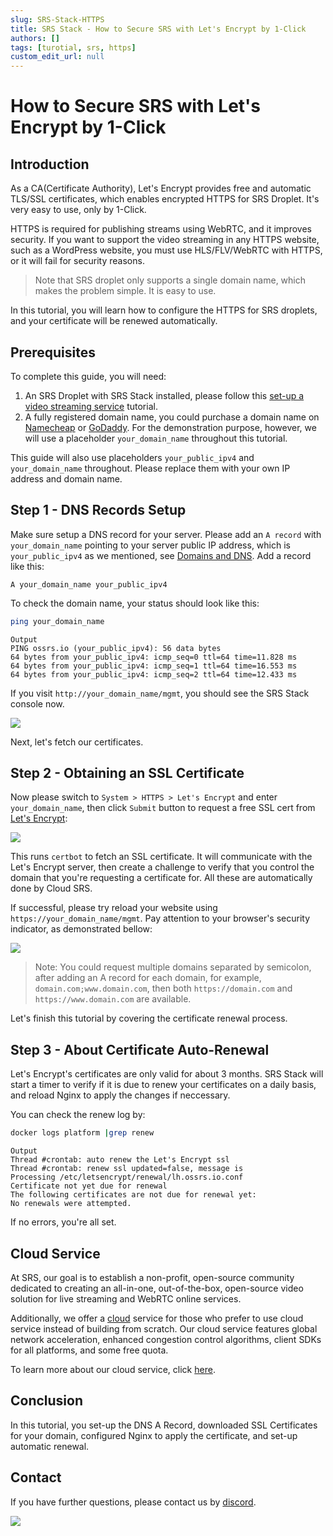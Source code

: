 ```yaml
---
slug: SRS-Stack-HTTPS
title: SRS Stack - How to Secure SRS with Let's Encrypt by 1-Click
authors: []
tags: [turotial, srs, https]
custom_edit_url: null
---
```


# How to Secure SRS with Let's Encrypt by 1-Click

## Introduction

As a CA(Certificate Authority), Let's Encrypt provides free and automatic TLS/SSL certificates, which enables encrypted
HTTPS for SRS Droplet. It's very easy to use, only by 1-Click.

HTTPS is required for publishing streams using WebRTC, and it improves security. If you want to support the video
streaming in any HTTPS website, such as a WordPress website, you must use HLS/FLV/WebRTC with HTTPS, or it will fail for
security reasons.

> Note that SRS droplet only supports a single domain name, which makes the problem simple. It is easy to use.

In this tutorial, you will learn how to configure the HTTPS for SRS droplets, and your certificate will be renewed automatically.

<!--truncate-->

## Prerequisites

To complete this guide, you will need:

1. An SRS Droplet with SRS Stack installed, please follow this [set-up a video streaming service](https://blog.ossrs.io/how-to-setup-a-video-streaming-service-by-1-click-e9fe6f314ac6) tutorial.
1. A fully registered domain name, you could purchase a domain name on [Namecheap](https://namecheap.com/) or [GoDaddy](https://godaddy.com/). For the demonstration purpose, however, we will use a placeholder `your_domain_name` throughout this tutorial.

This guide will also use placeholders `your_public_ipv4` and `your_domain_name` throughout. Please replace them with
your own IP address and domain name.

## Step 1 - DNS Records Setup

Make sure setup a DNS record for your server. Please add an `A record` with `your_domain_name` pointing to your server
public IP address, which is `your_public_ipv4` as we mentioned, see [Domains and DNS](https://docs.digitalocean.com/products/networking/dns/how-to/manage-records/#a-records).
Add a record like this:

```text
A your_domain_name your_public_ipv4
```

To check the domain name, your status should look like this:

```bash
ping your_domain_name
```

```text
Output
PING ossrs.io (your_public_ipv4): 56 data bytes
64 bytes from your_public_ipv4: icmp_seq=0 ttl=64 time=11.828 ms
64 bytes from your_public_ipv4: icmp_seq=1 ttl=64 time=16.553 ms
64 bytes from your_public_ipv4: icmp_seq=2 ttl=64 time=12.433 ms
```

If you visit `http://your_domain_name/mgmt`, you should see the SRS Stack console now.

![](/img/blog-2022-04-12-01.png)

Next, let's fetch our certificates.

## Step 2 - Obtaining an SSL Certificate

Now please switch to `System > HTTPS > Let's Encrypt` and enter `your_domain_name`, then click `Submit` button to request
a free SSL cert from [Let's Encrypt](https://letsencrypt.org/):

![](/img/blog-2022-04-12-02.png)

This runs `certbot` to fetch an SSL certificate. It will communicate with the Let's Encrypt server, then create a challenge
to verify that you control the domain that you're requesting a certificate for. All these are automatically done by Cloud
SRS.

If successful, please try reload your website using `https://your_domain_name/mgmt`. Pay attention to your browser's
security indicator, as demonstrated bellow:

![](/img/blog-2022-04-12-03.png)

> Note: You could request multiple domains separated by semicolon, after adding an A record for each domain, for example,
`domain.com;www.domain.com`, then both `https://domain.com` and `https://www.domain.com` are available.

Let's finish this tutorial by covering the certificate renewal process.

## Step 3 - About Certificate Auto-Renewal

Let's Encrypt's certificates are only valid for about 3 months. SRS Stack will start a timer to verify if it is due to
renew your certificates on a daily basis, and reload Nginx to apply the changes if neccessary.

You can check the renew log by:

```bash
docker logs platform |grep renew
```

```text
Output
Thread #crontab: auto renew the Let's Encrypt ssl
Thread #crontab: renew ssl updated=false, message is 
Processing /etc/letsencrypt/renewal/lh.ossrs.io.conf
Certificate not yet due for renewal
The following certificates are not due for renewal yet:
No renewals were attempted.
```

If no errors, you're all set.

## Cloud Service

At SRS, our goal is to establish a non-profit, open-source community dedicated to creating an all-in-one, 
out-of-the-box, open-source video solution for live streaming and WebRTC online services.

Additionally, we offer a [cloud](/docs/v6/doc/cloud) service for those who prefer to use cloud service instead of building from 
scratch. Our cloud service features global network acceleration, enhanced congestion control algorithms, 
client SDKs for all platforms, and some free quota.

To learn more about our cloud service, click [here](/docs/v6/doc/cloud).

## Conclusion

In this tutorial, you set-up the DNS A Record, downloaded SSL Certificates for your domain, configured Nginx to apply
the certificate, and set-up automatic renewal.

## Contact

If you have further questions, please contact us by [discord](https://discord.gg/yZ4BnPmHAd).

![](https://ossrs.io/gif/v1/sls.gif?site=ossrs.io&path=/lts/blog-en/22-04-12-SRS-Stack-HTTPS)


